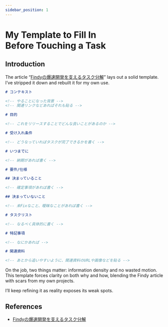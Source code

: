 ```yaml
---
sidebar_position: 1
---
```


# My Template to Fill In **Before** Touching a Task

## Introduction

The article “[Findyの爆速開発を支えるタスク分解](https://tech.findy.co.jp/entry/2025/01/07/090000)” lays out a solid template.  
I’ve stripped it down and rebuilt it for my own use.

```md
# コンテキスト

<!-- やることになった背景 -->
<!-- 関連リンクなどあればそれも貼る -->

# 目的

<!-- これをリリースすることでどんな良いことがあるのか -->

# 受け入れ条件

<!-- どうなっていればタスクが完了できるかを書く -->

# いつまでに

<!-- 納期があれば書く -->

# 要件/仕様

## 決まっていること

<!-- 確定事項があれば書く -->

## 決まっていないこと

<!-- 未Fixなこと、曖昧なことがあれば書く -->

# タスクリスト

<!-- なるべく具体的に書く -->

# 特記事項

<!-- なにかあれば -->

# 関連資料

<!-- あとから追いやすいように、関連資料のURLや画像などを貼る -->
```

On the job, two things matter: information density and no wasted motion.
This template forces clarity on both why and how, blending the Findy article with scars from my own projects.

I’ll keep refining it as reality exposes its weak spots.

## References

- [Findyの爆速開発を支えるタスク分解](https://tech.findy.co.jp/entry/2025/01/07/090000)
